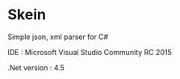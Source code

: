 Skein
======

Simple json, xml parser for C#

IDE : Microsoft Visual Studio Community RC 2015

.Net version : 4.5